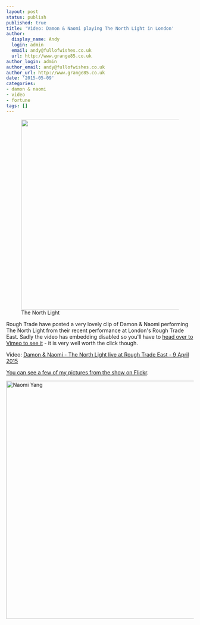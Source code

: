 ```yaml
---
layout: post
status: publish
published: true
title: 'Video: Damon & Naomi playing The North Light in London'
author:
  display_name: Andy
  login: admin
  email: andy@fullofwishes.co.uk
  url: http://www.grange85.co.uk
author_login: admin
author_email: andy@fullofwishes.co.uk
author_url: http://www.grange85.co.uk
date: '2015-05-09'
categories:
- damon & naomi
- video
- fortune
tags: []
---
```

<p><figure class="caption aligncenter"><img src="https://media.fullofwishes.co.uk/03-damon_and_naomi/show_assets/2015-04-09/damon-and-naomi-rough-trade-grab.jpg" width="881" height="510" class /><figcaption class="caption-text"> The North Light</figcaption></figure>
Rough Trade have posted a very lovely clip of Damon & Naomi performing The North Light from their recent performance at London's Rough Trade East. Sadly the video has embedding disabled so you'll have to <a href="https://vimeo.com/126922416">head over to Vimeo to see it</a> - it is very well worth the click though.</p>
<p>Video: <a href="https://vimeo.com/126922416">Damon & Naomi - The North Light live at Rough Trade East - 9 April 2015</a></p>
<p><a href="https://www.flickr.com/photos/grange85/sets/72157649532502063">You can see a few of my pictures from the show on Flickr</a>.</p>
<p><a href="https://www.flickr.com/photos/grange85/16903508769" title="Naomi Yang by Andy Aldridge, on Flickr"><img class="aligncenter" src="https://c2.staticflickr.com/8/7595/16903508769_3da77289d7_z.jpg" width="639" height="640" alt="Naomi Yang"></a></p>
